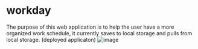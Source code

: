 # workday
The purpose  of this web application is to help the user have a more organized work schedule, it currently saves to local storage and pulls from local storage. (deployed applicaton)
![image](https://github.com/bronsongonzalez27/workday/assets/122845938/6c4df26d-b391-4061-89f4-00ca52ddcf66)
